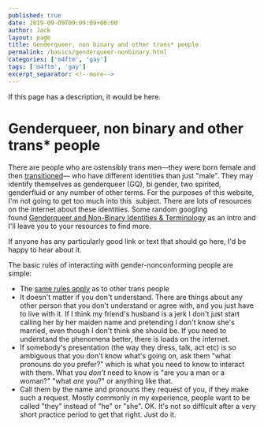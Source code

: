 ```yaml
---
published: true
date: 2019-09-09T09:09:09+00:00
author: Jack
layout: page
title: Genderqueer, non binary and other trans* people
permalink: /basics/genderqueer-nonbinary.html
categories: ['m4ftm', 'gay']
tags: ['m4ftm', 'gay']
excerpt_separator: <!--more-->
---
```


If this page has a description, it would be here.

<!--more-->

# Genderqueer, non binary and other trans* people

There are people who are ostensibly trans men—they were born female and then [transitioned](http://m4ftm.com/basics/what-is-transition/)— who have different identities than just "male". They may identify themselves as genderqueer (GQ), bi gender, two spirited, genderfluid or any number of other terms. For the purposes of this website, I'm not going to get too much into this  subject. There are lots of resources on the internet about these identities. Some random googling found [Genderqueer and Non-Binary Identities & Terminology](http://genderqueerid.com/gq-terms) as an intro and I'll leave you to your resources to find more.

If anyone has any particularly good link or text that should go here, I'd be happy to hear about it.

The basic rules of interacting with gender-nonconforming people are simple:

  * The [same rules apply](http://m4ftm.com/basics/manners/) as to other trans people
  * It doesn't matter if you don't understand. There are things about any other person that you don't understand or agree with, and you just have to live with it. If I think my friend's husband is a jerk I don't just start calling her by her maiden name and pretending I don't know she's married, even though I don't think she should be. If you need to understand the phenomena better, there is loads on the internet.
  * If somebody's presentation (the way they dress, talk, act etc) is so ambiguous that you don't know what's going on, ask them "what pronouns do you prefer?" which is what you need to know to interact with them. What you _don't_ need to know is "are you a man or a woman?" "what _are_ you?" or anything like that.
  * Call them by the name and pronouns they request of you, if they make such a request. Mostly commonly in my experience, people want to be called "they" instead of "he" or "she". OK. It's not so difficult after a very short practice period to get that right. Just do it.
